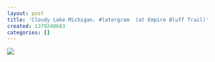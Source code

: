 ```yaml
---
layout: post
title: 'Cloudy Lake Michigan. #latergram  (at Empire Bluff Trail)'
created: 1379240683
categories: []
---
```

<img src="http://24.media.tumblr.com/3452dd196c7105413ea33993d56623c5/tumblr_mt5wx7lpkZ1rsr8w3o1_500.jpg"/><br/><br/>
